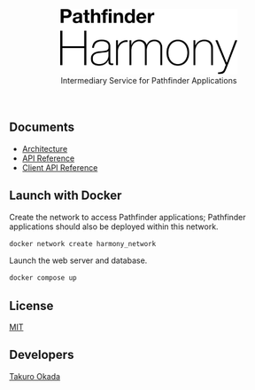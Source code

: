 <div align="center">
    <div>
        <picture>
            <source media="(prefers-color-scheme: dark)" srcset="./images/title-w.svg"/>
            <img src="./images/title.svg" width="320"/>
        </picture>
    </div>
    Intermediary Service for Pathfinder Applications
    <br/><br/><br/>
</div>


## Documents

* [Architecture](https://mill6-plat6aux.github.io/harmony/architecture/architecture.html)
* [API Reference](https://mill6-plat6aux.github.io/harmony/reference/api.html)
* [Client API Reference](https://mill6-plat6aux.github.io/harmony/reference/client-api.html)


## Launch with Docker

Create the network to access Pathfinder applications; Pathfinder applications should also be deployed within this network.

```sh
docker network create harmony_network
```

Launch the web server and database.

```sh
docker compose up
```


## License

[MIT](LICENSE)


## Developers

[Takuro Okada](mailto:mill6.plat6aux@gmail.com)